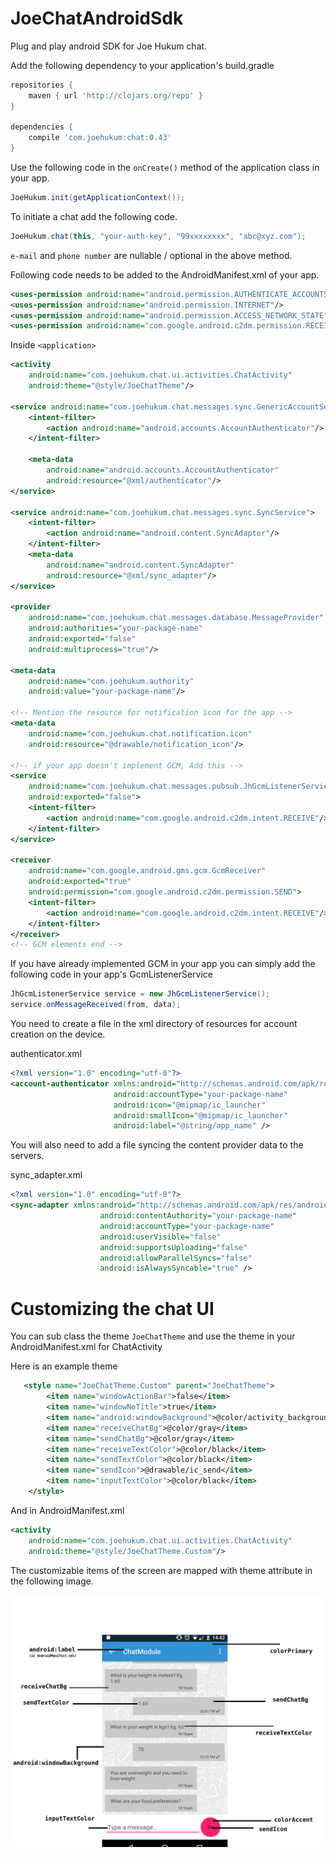 # JoeChatAndroidSdk
Plug and play android SDK for Joe Hukum chat.

Add the following dependency to your application's build.gradle
```gradle
repositories {
    maven { url 'http://clojars.org/repo' }
}

dependencies {
	compile 'com.joehukum:chat:0.43'
}
```

Use the following code in the `onCreate()` method of the application class in your app.
```java
JoeHukum.init(getApplicationContext());
```

To initiate a chat add the following code.
```java
JoeHukum.chat(this, "your-auth-key", "99xxxxxxxx", "abc@xyz.com");
```
`e-mail` and `phone number` are nullable / optional in the above method.



Following code needs to be added to the AndroidManifest.xml of your app.

```xml
<uses-permission android:name="android.permission.AUTHENTICATE_ACCOUNTS"/>
<uses-permission android:name="android.permission.INTERNET"/>
<uses-permission android:name="android.permission.ACCESS_NETWORK_STATE"/>
<uses-permission android:name="com.google.android.c2dm.permission.RECEIVE"/>
```

Inside `<application>`
```xml
<activity
	android:name="com.joehukum.chat.ui.activities.ChatActivity"
    android:theme="@style/JoeChatTheme"/>

<service android:name="com.joehukum.chat.messages.sync.GenericAccountService">
	<intent-filter>
		<action android:name="android.accounts.AccountAuthenticator"/>
	</intent-filter>

    <meta-data
        android:name="android.accounts.AccountAuthenticator"
		android:resource="@xml/authenticator"/>
</service>

<service android:name="com.joehukum.chat.messages.sync.SyncService">
	<intent-filter>
		<action android:name="android.content.SyncAdapter"/>
	</intent-filter>
	<meta-data
		android:name="android.content.SyncAdapter"
		android:resource="@xml/sync_adapter"/>
</service>

<provider
	android:name="com.joehukum.chat.messages.database.MessageProvider"
	android:authorities="your-package-name"
	android:exported="false"
	android:multiprocess="true"/>

<meta-data
	android:name="com.joehukum.authority"
	android:value="your-package-name"/>

<!-- Mention the resource for notification icon for the app -->
<meta-data
	android:name="com.joehukum.chat.notification.icon"
	android:resource="@drawable/notification_icon"/>

<!-- if your app doesn't implement GCM, Add this -->
<service
	android:name="com.joehukum.chat.messages.pubsub.JhGcmListenerService"
	android:exported="false">
	<intent-filter>
		<action android:name="com.google.android.c2dm.intent.RECEIVE"/>
	</intent-filter>
</service>

<receiver
	android:name="com.google.android.gms.gcm.GcmReceiver"
	android:exported="true"
	android:permission="com.google.android.c2dm.permission.SEND">
	<intent-filter>
		<action android:name="com.google.android.c2dm.intent.RECEIVE"/>
	</intent-filter>
</receiver>
<!-- GCM elements end -->

```

If you have already implemented GCM in your app you can simply add the following code in your app's GcmListenerService

```java
JhGcmListenerService service = new JhGcmListenerService();
service.onMessageReceived(from, data);
```



You need to create a file in the xml directory of resources for account creation on the device.

authenticator.xml

```xml
<?xml version="1.0" encoding="utf-8"?>
<account-authenticator xmlns:android="http://schemas.android.com/apk/res/android"
                       android:accountType="your-package-name"
                       android:icon="@mipmap/ic_launcher"
                       android:smallIcon="@mipmap/ic_launcher"
                       android:label="@string/app_name" />
```



You will also need to add a file syncing the content provider data to the servers.

sync_adapter.xml

```xml
<?xml version="1.0" encoding="utf-8"?>
<sync-adapter xmlns:android="http://schemas.android.com/apk/res/android"
                    android:contentAuthority="your-package-name"
                    android:accountType="your-package-name"
                    android:userVisible="false"
                    android:supportsUploading="false"
                    android:allowParallelSyncs="false"
                    android:isAlwaysSyncable="true" />
```


# Customizing the chat UI 

You can sub class the theme `JoeChatTheme` and use the theme in your AndroidManifest.xml for ChatActivity

Here is an example theme

```xml
   <style name="JoeChatTheme.Custom" parent="JoeChatTheme">
        <item name="windowActionBar">false</item>
        <item name="windowNoTitle">true</item>
        <item name="android:windowBackground">@color/activity_background</item>
        <item name="receiveChatBg">@color/gray</item>
        <item name="sendChatBg">@color/gray</item>
        <item name="receiveTextColor">@color/black</item>
        <item name="sendTextColor">@color/black</item>
        <item name="sendIcon">@drawable/ic_send</item>
        <item name="inputTextColor">@color/black</item>
    </style>
```

And in AndroidManifest.xml

```xml
<activity
    android:name="com.joehukum.chat.ui.activities.ChatActivity"
    android:theme="@style/JoeChatTheme.Custom"/>
```

The customizable items of the screen are mapped with theme attribute in the following image.

![Alt text](android_customizable_colors.png?raw=true)